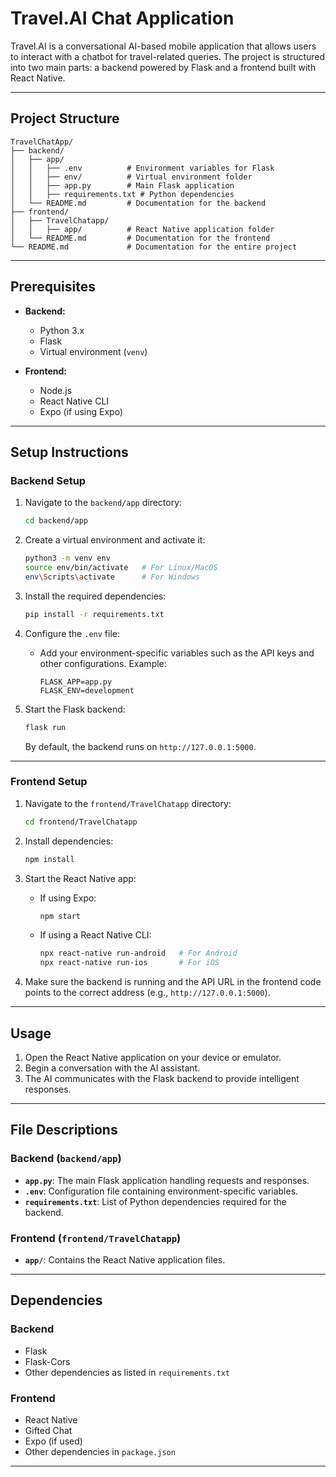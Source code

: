 # Travel.AI Chat Application

Travel.AI is a conversational AI-based mobile application that allows users to interact with a chatbot for travel-related queries. The project is structured into two main parts: a backend powered by Flask and a frontend built with React Native.

---

## Project Structure

```
TravelChatApp/
├── backend/
│   ├── app/
│   │   ├── .env          # Environment variables for Flask
│   │   ├── env/          # Virtual environment folder
│   │   ├── app.py        # Main Flask application
│   │   ├── requirements.txt # Python dependencies
│   └── README.md         # Documentation for the backend
├── frontend/
│   ├── TravelChatapp/
│   │   ├── app/          # React Native application folder
│   └── README.md         # Documentation for the frontend
└── README.md             # Documentation for the entire project
```

---

## Prerequisites

- **Backend:**
  - Python 3.x
  - Flask
  - Virtual environment (`venv`)

- **Frontend:**
  - Node.js
  - React Native CLI
  - Expo (if using Expo)

---

## Setup Instructions

### Backend Setup

1. Navigate to the `backend/app` directory:
   ```bash
   cd backend/app
   ```

2. Create a virtual environment and activate it:
   ```bash
   python3 -m venv env
   source env/bin/activate   # For Linux/MacOS
   env\Scripts\activate      # For Windows
   ```

3. Install the required dependencies:
   ```bash
   pip install -r requirements.txt
   ```

4. Configure the `.env` file:
   - Add your environment-specific variables such as the API keys and other configurations. Example:
     ```
     FLASK_APP=app.py
     FLASK_ENV=development
     ```

5. Start the Flask backend:
   ```bash
   flask run
   ```

   By default, the backend runs on `http://127.0.0.1:5000`.

---

### Frontend Setup

1. Navigate to the `frontend/TravelChatapp` directory:
   ```bash
   cd frontend/TravelChatapp
   ```

2. Install dependencies:
   ```bash
   npm install
   ```

3. Start the React Native app:
   - If using Expo:
     ```bash
     npm start
     ```
   - If using a React Native CLI:
     ```bash
     npx react-native run-android   # For Android
     npx react-native run-ios       # For iOS
     ```

4. Make sure the backend is running and the API URL in the frontend code points to the correct address (e.g., `http://127.0.0.1:5000`).

---

## Usage

1. Open the React Native application on your device or emulator.
2. Begin a conversation with the AI assistant.
3. The AI communicates with the Flask backend to provide intelligent responses.

---

## File Descriptions

### Backend (`backend/app`)
- **`app.py`**: The main Flask application handling requests and responses.
- **`.env`**: Configuration file containing environment-specific variables.
- **`requirements.txt`**: List of Python dependencies required for the backend.

### Frontend (`frontend/TravelChatapp`)
- **`app/`**: Contains the React Native application files.

---

## Dependencies

### Backend
- Flask
- Flask-Cors
- Other dependencies as listed in `requirements.txt`

### Frontend
- React Native
- Gifted Chat
- Expo (if used)
- Other dependencies in `package.json`

---



